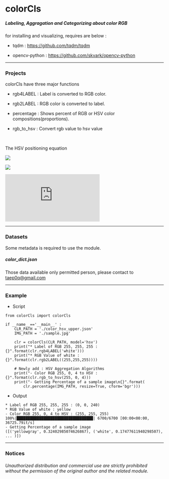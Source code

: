 # colorCls

##### Labeling, Aggragation and Categorizing about color RGB

for installing and visualizing, requires are below : 

* tqdm : https://github.com/tqdm/tqdm

* opencv-python : https://github.com/skvark/opencv-python

***

### Projects

colorCls have three major functions

* rgb4LABEL : Label is converted to RGB color.

* rgb2LABEL : RGB color is converted to label.

* percentage : Shows percent of RGB or HSV color compositions(proportions).

* rgb_to_hsv : Convert rgb value to hsv value

<br/>

The HSV positioning equation

![](https://latex.codecogs.com/svg.latex?x%20=%20s*cos(h*\pi/127.5)*v/255)

![](https://latex.codecogs.com/svg.latex?y%20=%20s*sin(h*\pi/127.5)*v/255)

![](https://latex.codecogs.com/svg.latex?z=v)


***

### Datasets

Some metadata is required to use the module.

##### color_dict.json

Those data available only permitted person, please contact to taep0q@gmail.com

***

### Example

* Script
```code
from colorCls import colorCls

if __name__=='__main__' :
    CLR_PATH = './color_hsv_upper.json'
    IMG_PATH = './sample.jpg'

    clr = colorCls(CLR_PATH, model='hsv')
    print("* Label of RGB 255, 255, 255 : {}".format(clr.rgb4LABEL('white')))
    print("* RGB Value of white : {}".format(clr.rgb2LABEL((255,255,255))))

    # Newly add : HSV Aggregation Algorithms
    print("- Color RGB 255, 0, 4 to HSV : {}".format(clr.rgb_to_hsv(255, 0, 4)))
    print("- Getting Percentage of a sample image\n{}".format(
        clr.percentage(IMG_PATH, resize=True, cform='bgr')))
```

* Output
```code
* Label of RGB 255, 255, 255 : (0, 0, 240)
* RGB Value of white : yellow
- Color RGB 255, 0, 4 to HSV : (255, 255, 255)
100%|██████████████████████████████████| 6700/6700 [00:00<00:00, 36725.79it/s]
- Getting Percentage of a sample image
([('yellowgray', 0.32402985074626867), ('white', 0.17477611940298507), ... )])
```

***

### Notices

###### Unauthorized distribution and commercial use are strictly prohibited without the permission of the original author and the related module.